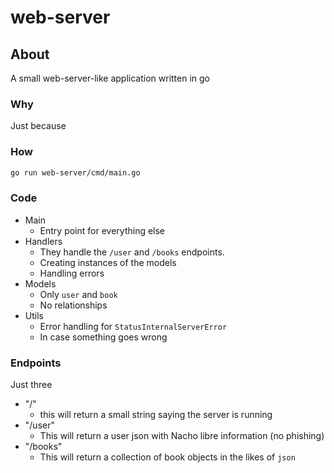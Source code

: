 # web-server

## About

A small web-server-like application written in go

### Why

Just because

### How

```bash
go run web-server/cmd/main.go
```

### Code

- Main
  - Entry point for everything else
- Handlers
  - They handle the `/user` and `/books` endpoints.
  - Creating instances of the models
  - Handling errors
- Models
  - Only `user` and `book`
  - No relationships
- Utils
  - Error handling for `StatusInternalServerError`
  - In case something goes wrong

### Endpoints

Just three

- "/"
  - this will return a small string saying the server is running
- "/user"
  - This will return a user json with Nacho libre information (no phishing)
- "/books"
  - This will return a collection of book objects in the likes of `json`
